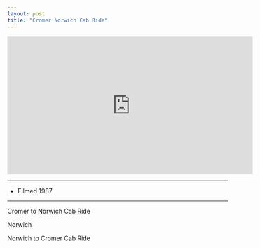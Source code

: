 ```yaml
---
layout: post
title: "Cromer Norwich Cab Ride"
---
```


<iframe width="560" height="315" src="https://www.youtube.com/embed/-IqDL3WAhIs" title="Cromer Norwich Cab Ride" frameBorder="0" allow="accelerometer; autoplay; clipboard-write; encrypted-media; gyroscope; picture-in-picture; web-share" allowFullScreen></iframe>

---

- Filmed 1987

---

Cromer to Norwich Cab Ride

Norwich

Norwich to Cromer Cab Ride
